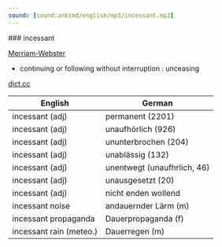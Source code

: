 ```yaml
---
sound: [sound:ankimd/english/mp3/incessant.mp3]
---
```


\### incessant

[Merriam-Webster](https://www.merriam-webster.com/dictionary/incessant)

- continuing or following without interruption : unceasing

[dict.cc](https://www.dict.cc/incessant)

| English        | German       |
| -------------- | ------------ |
| incessant (adj) | permanent (2201) |
| incessant (adj) | unaufhörlich (926) |
| incessant (adj) | ununterbrochen (204) |
| incessant (adj) | unablässig (132) |
| incessant (adj) | unentwegt (unaufhrlich, 46) |
| incessant (adj) | unausgesetzt (20) |
| incessant (adj) | nicht enden wollend |
| incessant noise | andauernder Lärm (m) |
| incessant propaganda | Dauerpropaganda (f) |
| incessant rain (meteo.) | Dauerregen (m) |
